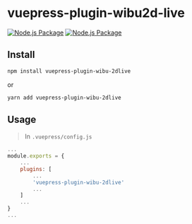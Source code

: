 # vuepress-plugin-wibu2d-live

[![Node.js Package](https://github.com/thangved/wibu-2dlive/actions/workflows/ci.yml/badge.svg?event=create)](https://github.com/thangved/wibu-2dlive/actions/workflows/ci.yml)
[![Node.js Package](https://github.com/thangved/wibu-2dlive/actions/workflows/ci.yml/badge.svg?event=watch)](https://github.com/thangved/wibu-2dlive/actions/workflows/ci.yml)

## Install

```sh
npm install vuepress-plugin-wibu-2dlive
```

or

```sh
yarn add vuepress-plugin-wibu-2dlive
```

## Usage

> In `.vuepress/config.js`

```javascript
...
module.exports = {
    ...
    plugins: [
        ...
        'vuepress-plugin-wibu-2dlive'
        ...
    ]
    ...
}
...
```
